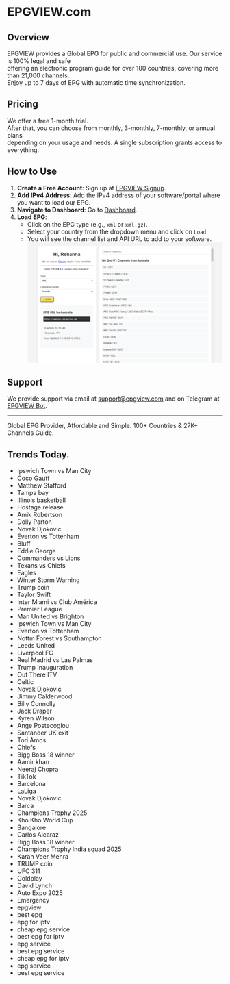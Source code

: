 # EPGVIEW.com



## Overview
EPGVIEW provides a Global EPG for public and commercial use. Our service is 100% legal and safe\
offering an electronic program guide for over 100 countries, covering more than 21,000 channels.\
Enjoy up to 7 days of EPG with automatic time synchronization.

## Pricing
We offer a free 1-month trial. \
After that, you can choose from monthly, 3-monthly, 7-monthly, or annual plans \
depending on your usage and needs. A single subscription grants access to everything.

## How to Use
1. **Create a Free Account**: Sign up at [EPGVIEW Signup](https://epgview.com/signup.php).
2. **Add IPv4 Address**: Add the IPv4 address of your software/portal where you want to load our EPG.
3. **Navigate to Dashboard**: Go to [Dashboard](https://epgview.com/dashboard.php).
4. **Load EPG**:
   - Click on the EPG type (e.g., `xml` or `xml.gz`).
   - Select your country from the dropdown menu and click on `Load`.
   - You will see the channel list and API URL to add to your software.
![EPGVIEW](img/dashboard.png)
## Support
We provide support via email at [support@epgview.com](mailto:support@epgview.com) and on Telegram at [EPGVIEW Bot](https://t.me/epgview_bot).

---

Global EPG Provider, Affordable and Simple. 100+ Countries & 27K+ Channels Guide.

## Trends Today.

- Ipswich Town vs Man City
- Coco Gauff
- Matthew Stafford
- Tampa bay
- Illinois basketball
- Hostage release
- Amik Robertson
- Dolly Parton
- Novak Djokovic
- Everton vs Tottenham
- Bluff
- Eddie George
- Commanders vs Lions
- Texans vs Chiefs
- Eagles
- Winter Storm Warning
- Trump coin
- Taylor Swift
- Inter Miami vs Club América
- Premier League
- Man United vs Brighton
- Ipswich Town vs Man City
- Everton vs Tottenham
- Nottm Forest vs Southampton
- Leeds United
- Liverpool FC
- Real Madrid vs Las Palmas
- Trump Inauguration
- Out There ITV
- Celtic
- Novak Djokovic
- Jimmy Calderwood
- Billy Connolly
- Jack Draper
- Kyren Wilson
- Ange Postecoglou
- Santander UK exit
- Tori Amos
- Chiefs
- Bigg Boss 18 winner
- Aamir khan
- Neeraj Chopra
- TikTok
- Barcelona
- LaLiga
- Novak Djokovic
- Barca
- Champions Trophy 2025
- Kho Kho World Cup
- Bangalore
- Carlos Alcaraz
- Bigg Boss 18 winner
- Champions Trophy India squad 2025
- Karan Veer Mehra
- TRUMP coin
- UFC 311
- Coldplay
- David Lynch
- Auto Expo 2025
- Emergency
- epgview
- best epg
- epg for iptv
- cheap epg service
- best epg for iptv
- epg service
- best epg service
- cheap epg for iptv
- epg service
- best epg service
